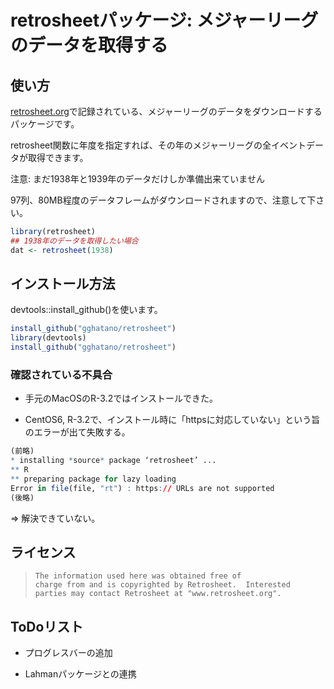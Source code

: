 retrosheetパッケージ: メジャーリーグのデータを取得する
===============

## 使い方

[retrosheet.org](http://www.retrosheet.org/)で記録されている、メジャーリーグのデータをダウンロードするパッケージです。

retrosheet関数に年度を指定すれば、その年のメジャーリーグの全イベントデータが取得できます。

注意: まだ1938年と1939年のデータだけしか準備出来ていません

97列、80MB程度のデータフレームがダウンロードされますので、注意して下さい。

```r
library(retrosheet)
## 1938年のデータを取得したい場合
dat <- retrosheet(1938)
```````

## インストール方法

devtools::install_github()を使います。
```r
install_github("gghatano/retrosheet")
library(devtools)
install_github("gghatano/retrosheet")
```

### 確認されている不具合

* 手元のMacOSのR-3.2ではインストールできた。

* CentOS6, R-3.2で、インストール時に「httpsに対応していない」という旨のエラーが出て失敗する。

```r
(前略)
* installing *source* package ‘retrosheet’ ...
** R
** preparing package for lazy loading
Error in file(file, "rt") : https:// URLs are not supported
(後略)
```

=> 解決できていない。

## ライセンス

>     The information used here was obtained free of
>     charge from and is copyrighted by Retrosheet.  Interested
>     parties may contact Retrosheet at "www.retrosheet.org".

## ToDoリスト

* プログレスバーの追加

* Lahmanパッケージとの連携
